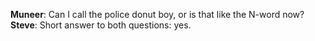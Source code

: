 **Muneer**: Can I call the police donut boy, or is that like the N-word now?<br>
**Steve**: Short answer to both questions: yes.
